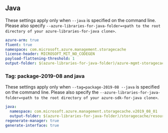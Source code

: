 ## Java

These settings apply only when `--java` is specified on the command line.
Please also specify `--azure-libraries-for-java-folder=<path to the root directory of your azure-libraries-for-java clone>`.

``` yaml $(java)
azure-arm: true
fluent: true
namespace: com.microsoft.azure.management.storagecache
license-header: MICROSOFT_MIT_NO_CODEGEN
payload-flattening-threshold: 1
output-folder: $(azure-libraries-for-java-folder)/azure-mgmt-storagecache
```

### Tag: package-2019-08 and java

These settings apply only when `--tag=package-2019-08 --java` is specified on the command line.
Please also specify the `--azure-libraries-for-java-folder=<path to the root directory of your azure-sdk-for-java clone>`.

``` yaml $(tag) == 'package-2019-08' && $(java) && $(multiapi)
java:
  namespace: com.microsoft.azure.management.storagecache.v2019_08_01
  output-folder: $(azure-libraries-for-java-folder)/storagecache/resource-manager/v2019_08_01
regenerate-manager: true
generate-interface: true
```
